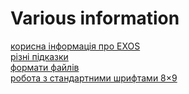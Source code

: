 # Various information
[корисна інформація про EXOS](exos-info/index.md)  
[різні підказки](tips-hints/tips-hints.md)  
[формати файлів](tips-hints/tips-formats.md)  
[робота з стандартними шрифтами 8×9](tips-hints/tips-epfonts.md)  